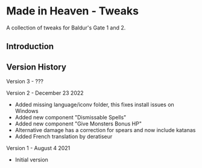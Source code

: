 # Made in Heaven - Tweaks
A collection of tweaks for Baldur's Gate 1 and 2.


## Introduction



## Version History

Version 3 - ???

Version 2 - December 23 2022
- Added missing language/iconv folder, this fixes install issues on Windows
- Added new component "Dismissable Spells"
- Added new component "Give Monsters Bonus HP"
- Alternative damage has a correction for spears and now include katanas
- Added French translation by deratiseur

Version 1 - August 4 2021
- Initial version


